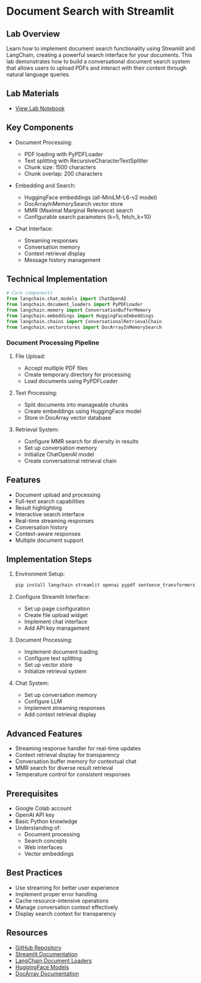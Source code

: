 # Document Search with Streamlit

## Lab Overview
Learn how to implement document search functionality using Streamlit and LangChain, creating a powerful search interface for your documents. This lab demonstrates how to build a conversational document search system that allows users to upload PDFs and interact with their content through natural language queries.

## Lab Materials
- [View Lab Notebook](https://github.com/aimug-org/austin_langchain/blob/main/labs/LangChain_101/101-2-streamlit_document_search.ipynb)

## Key Components
- Document Processing:
  - PDF loading with PyPDFLoader
  - Text splitting with RecursiveCharacterTextSplitter
  - Chunk size: 1500 characters
  - Chunk overlap: 200 characters

- Embedding and Search:
  - HuggingFace embeddings (all-MiniLM-L6-v2 model)
  - DocArrayInMemorySearch vector store
  - MMR (Maximal Marginal Relevance) search
  - Configurable search parameters (k=5, fetch_k=10)

- Chat Interface:
  - Streaming responses
  - Conversation memory
  - Context retrieval display
  - Message history management

## Technical Implementation
```python
# Core components
from langchain.chat_models import ChatOpenAI
from langchain.document_loaders import PyPDFLoader
from langchain.memory import ConversationBufferMemory
from langchain.embeddings import HuggingFaceEmbeddings
from langchain.chains import ConversationalRetrievalChain
from langchain.vectorstores import DocArrayInMemorySearch
```

### Document Processing Pipeline
1. File Upload:
   - Accept multiple PDF files
   - Create temporary directory for processing
   - Load documents using PyPDFLoader

2. Text Processing:
   - Split documents into manageable chunks
   - Create embeddings using HuggingFace model
   - Store in DocArray vector database

3. Retrieval System:
   - Configure MMR search for diversity in results
   - Set up conversation memory
   - Initialize ChatOpenAI model
   - Create conversational retrieval chain

## Features
- Document upload and processing
- Full-text search capabilities
- Result highlighting
- Interactive search interface
- Real-time streaming responses
- Conversation history
- Context-aware responses
- Multiple document support

## Implementation Steps
1. Environment Setup:
   ```bash
   pip install langchain streamlit openai pypdf sentence_transformers docarray
   ```

2. Configure Streamlit Interface:
   - Set up page configuration
   - Create file upload widget
   - Implement chat interface
   - Add API key management

3. Document Processing:
   - Implement document loading
   - Configure text splitting
   - Set up vector store
   - Initialize retrieval system

4. Chat System:
   - Set up conversation memory
   - Configure LLM
   - Implement streaming responses
   - Add context retrieval display

## Advanced Features
- Streaming response handler for real-time updates
- Context retrieval display for transparency
- Conversation buffer memory for contextual chat
- MMR search for diverse result retrieval
- Temperature control for consistent responses

## Prerequisites
- Google Colab account
- OpenAI API key
- Basic Python knowledge
- Understanding of:
  - Document processing
  - Search concepts
  - Web interfaces
  - Vector embeddings

## Best Practices
- Use streaming for better user experience
- Implement proper error handling
- Cache resource-intensive operations
- Manage conversation context effectively
- Display search context for transparency

## Resources
- [GitHub Repository](https://github.com/aimug-org/austin_langchain)
- [Streamlit Documentation](https://docs.streamlit.io)
- [LangChain Document Loaders](https://python.langchain.com/docs/modules/data_connection/document_loaders/)
- [HuggingFace Models](https://huggingface.co/models)
- [DocArray Documentation](https://docarray.jina.ai/)
